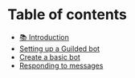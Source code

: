 # Table of contents

* [📚 Introduction](README.md)
* [Setting up a Guilded bot](setting-up-a-guilded-bot.md)
* [Create a basic bot](create-a-basic-bot.md)
* [Responding to messages](responding-to-messages.md)
